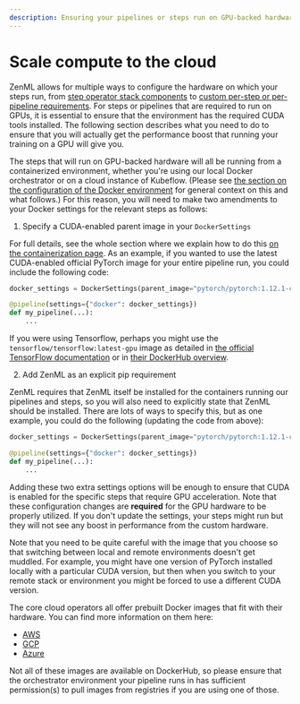 ```yaml
---
description: Ensuring your pipelines or steps run on GPU-backed hardware.
---
```


# Scale compute to the cloud

ZenML allows for multiple ways to configure the hardware on which your steps run, from [step operator stack components](broken-reference/) to [custom per-step or per-pipeline requirements](broken-reference/). For steps or pipelines that are required to run on GPUs, it is essential to ensure that the environment has the required CUDA tools installed. The following section describes what you need to do to ensure that you will actually get the performance boost that running your training on a GPU will give you.

The steps that will run on GPU-backed hardware will all be running from a containerized environment, whether you're using our local Docker orchestrator or on a cloud instance of Kubeflow. (Please see [the section on the configuration of the Docker environment](broken-reference/) for general context on this and what follows.) For this reason, you will need to make two amendments to your Docker settings for the relevant steps as follows:

1. Specify a CUDA-enabled parent image in your `DockerSettings`

For full details, see the whole section where we explain how to do this [on the containerization page](broken-reference/). As an example, if you wanted to use the latest CUDA-enabled official PyTorch image for your entire pipeline run, you could include the following code:

```python
docker_settings = DockerSettings(parent_image="pytorch/pytorch:1.12.1-cuda11.3-cudnn8-runtime")

@pipeline(settings={"docker": docker_settings})
def my_pipeline(...):
    ...
```

If you were using Tensorflow, perhaps you might use the `tensorflow/tensorflow:latest-gpu` image as detailed in [the official TensorFlow documentation](https://www.tensorflow.org/install/docker#gpu\_support) or in [their DockerHub overview](https://hub.docker.com/r/tensorflow/tensorflow).

2. Add ZenML as an explicit pip requirement

ZenML requires that ZenML itself be installed for the containers running our pipelines and steps, so you will also need to explicitly state that ZenML should be installed. There are lots of ways to specify this, but as one example, you could do the following (updating the code from above):

```python
docker_settings = DockerSettings(parent_image="pytorch/pytorch:1.12.1-cuda11.3-cudnn8-runtime", requirements=["zenml==0.20.5", "torchvision"])

@pipeline(settings={"docker": docker_settings})
def my_pipeline(...):
    ...
```

Adding these two extra settings options will be enough to ensure that CUDA is enabled for the specific steps that require GPU acceleration. Note that these configuration changes are **required** for the GPU hardware to be properly utilized. If you don't update the settings, your steps might run but they will not see any boost in performance from the custom hardware.

Note that you need to be quite careful with the image that you choose so that switching between local and remote environments doesn't get muddled. For example, you might have one version of PyTorch installed locally with a particular CUDA version, but then when you switch to your remote stack or environment you might be forced to use a different CUDA version.

The core cloud operators all offer prebuilt Docker images that fit with their hardware. You can find more information on them here:

* [AWS](https://github.com/aws/deep-learning-containers/blob/master/available\_images.md)
* [GCP](https://cloud.google.com/deep-learning-vm/docs/images)
* [Azure](https://learn.microsoft.com/en-us/azure/machine-learning/concept-prebuilt-docker-images-inference)

Not all of these images are available on DockerHub, so please ensure that the orchestrator environment your pipeline runs in has sufficient permission(s) to pull images from registries if you are using one of those.
